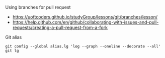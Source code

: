 Using branches for pull request

* <https://uoftcoders.github.io/studyGroup/lessons/git/branches/lesson/>
* <https://help.github.com/en/github/collaborating-with-issues-and-pull-requests/creating-a-pull-request-from-a-fork>
    
Git alias

    git config --global alias.lg 'log --graph --oneline --decorate --all'
    git lg
    


    
